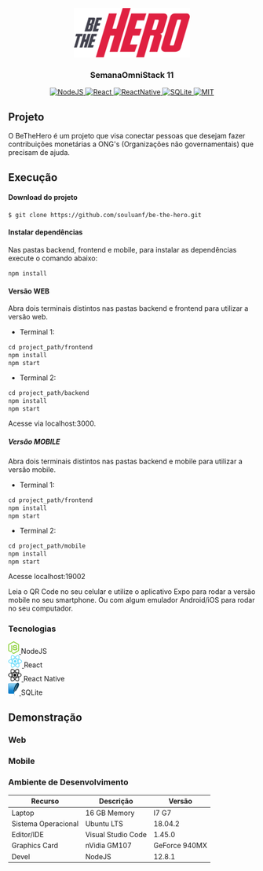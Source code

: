 <div align="center">
<a href="https://github.com/souluanf/be-the-hero" target="_blank">
    <img src="frontend/src/assets/logo.svg" height="100px" alt="Be-The-Hero"/>
</a>

<h3>SemanaOmniStack 11</h3>

<a href="https://nodejs.org/" target="_blank">
  <img src="https://img.shields.io/badge/devel-NodeJS-brightgreen" alt="NodeJS"/>
</a>

<a href="https://pt-br.reactjs.org/" target="_blank">
  <img src="https://img.shields.io/badge/lib-React-brightgreen" alt="React"/>
</a>

<a href="https://reactnative.dev" target="_blank">
  <img src="https://img.shields.io/badge/lib-ReactNative-brightgreen" alt="ReactNative"/>
</a>

<a href="https://www.sqlite.org" target="_blank">
  <img src="https://img.shields.io/badge/db-SQLite-brightgreen" alt="SQLite"/>
</a>


<a href="https://opensource.org/licenses/MIT" target="_blank">
  <img src="https://img.shields.io/badge/license-MIT-brightgreen" alt="MIT"/>
</a>

</div>

## Projeto
O BeTheHero é um projeto que visa conectar pessoas que desejam fazer contribuições monetárias a ONG's (Organizações não governamentais) que precisam de ajuda.

## Execução

#### Download do projeto
```
$ git clone https://github.com/souluanf/be-the-hero.git
```

#### Instalar dependências
Nas pastas backend, frontend e mobile, para instalar as dependências execute o comando abaixo:
<pre><code>npm install </code></pre>

#### Versão WEB
Abra dois terminais distintos nas pastas backend e frontend para utilizar a versão web.
- Terminal 1:
<pre>
<code>cd project_path/frontend</code>
<code>npm install</code>
<code>npm start</code>
</pre> 
- Terminal 2:
<pre>
<code>cd project_path/backend</code>
<code>npm install</code>
<code>npm start</code>
</pre>  

Acesse via localhost:3000.

##### Versão MOBILE
Abra dois terminais distintos nas pastas backend e mobile para utilizar a versão mobile.

- Terminal 1:
<pre>
<code>cd project_path/frontend</code>
<code>npm install</code>
<code>npm start</code>
</pre> 
- Terminal 2:
<pre>
<code>cd project_path/mobile</code>
<code>npm install</code>
<code>npm start</code>
</pre>  

Acesse localhost:19002

Leia o QR Code no seu celular e utilize o aplicativo Expo para rodar a versão mobile no seu smartphone. Ou com algum emulador Android/iOS para rodar no seu computador.

### Tecnologias

<a href="https://nodejs.org/" target="_blank">
    <img src="frontend/src/assets/node.png" height="25px" alt="NodeJS"/>
</a>NodeJS<br/>

<a href="https://pt-br.reactjs.org/" target="_blank">
    <img src="frontend/src/assets/react.png" height="25px" alt="ReactJS"/>
</a>React<br/>

<a href="https://reactnative.dev" target="_blank">
    <img src="frontend/src/assets/react-native.png" height="25px" alt="React Native"/>
</a>React Native<br/>

<a href="https://www.sqlite.org" target="_blank">
    <img src="frontend/src/assets/sqlite.png" height="25px" alt="SQLite"/>
</a>SQLite<br/>

## Demonstração

### Web


### Mobile


### Ambiente de Desenvolvimento


<table>
    <thead>
        <tr >
            <th class="column1">Recurso</th>
            <th class="column2">Descrição</th>
            <th class="column3">Versão</th>
        </tr>
    </thead>
    <tbody>
            <tr>
                <td class="column1">Laptop</td>
                <td class="column2">16 GB Memory</td>
                <td class="column3">I7 G7</td>
            </tr>
            <tr>
                <td class="column1">Sistema Operacional</td>
                <td class="column2">Ubuntu LTS</td>
                <td class="column3">18.04.2</td>
            </tr>
            <tr>
                <td class="column1">Editor/IDE</td>
                <td class="column2">Visual Studio Code</td>
                <td class="column3">1.45.0</td>
            </tr>
            <tr>
                <td class="column1">Graphics Card</td>
                <td class="column2">nVidia GM107 </td>
                <td class="column3">GeForce 940MX</td>
            </tr>
            <tr>
                <td class="column1">Devel</td>
                <td class="column2">NodeJS</td>
                <td class="column3">12.8.1</td>
            </tr>
    </tbody>
</table>